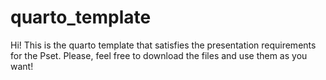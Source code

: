 # quarto_template

Hi! This is the quarto template that satisfies 
the presentation requirements for the Pset. Please, 
feel free to download the files and use them as you 
want! 

